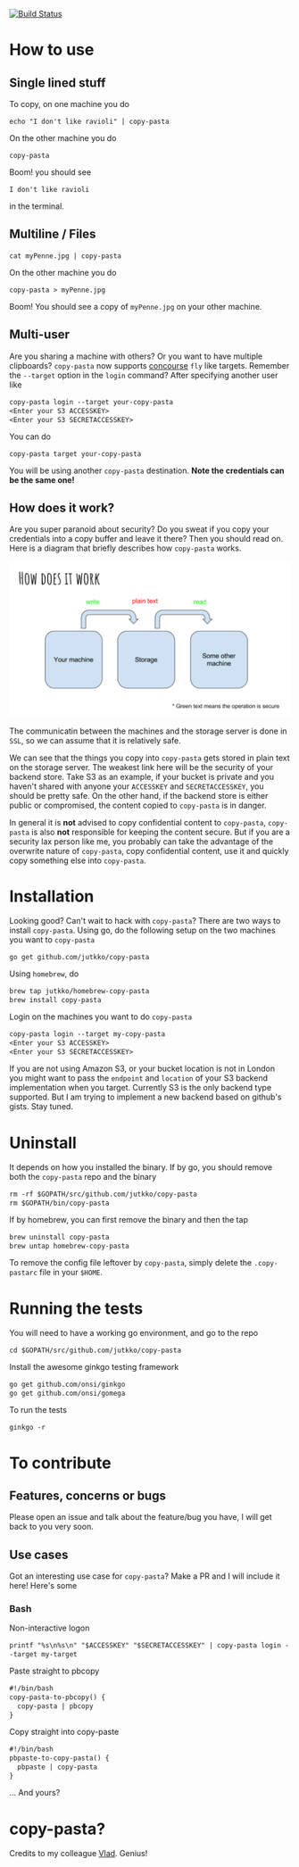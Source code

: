 [![Build Status](https://travis-ci.org/jutkko/copy-pasta.svg?branch=master)](https://travis-ci.org/jutkko/copy-pasta)

# How to use
## Single lined stuff
To copy, on one machine you do

```
echo "I don't like ravioli" | copy-pasta
```

On the other machine you do

```
copy-pasta
```

Boom! you should see

```
I don't like ravioli
```

in the terminal.

## Multiline / Files
```
cat myPenne.jpg | copy-pasta
```

On the other machine you do

```
copy-pasta > myPenne.jpg
```

Boom! You should see a copy of `myPenne.jpg` on your other machine.

## Multi-user
Are you sharing a machine with others? Or you want to have multiple clipboards?
`copy-pasta` now supports [concourse](https://concourse.ci) `fly` like targets.
Remember the `--target` option in the `login` command?  After specifying
another user like

```
copy-pasta login --target your-copy-pasta
<Enter your S3 ACCESSKEY>
<Enter your S3 SECRETACCESSKEY>
```

You can do

```
copy-pasta target your-copy-pasta
```

You will be using another `copy-pasta` destination. **Note the credentials can
be the same one!**

## How does it work?
Are you super paranoid about security? Do you sweat if you copy your
credentials into a copy buffer and leave it there? Then you should read on.
Here is a diagram that briefly describes how `copy-pasta` works.

<img src="/figures/how-it-works.png" width="750">

The communicatin between the machines and the storage server is done in `SSL`,
so we can assume that it is relatively safe.

We can see that the things you copy into `copy-pasta` gets stored in plain text
on the storage server. The weakest link here will be the security of your
backend store. Take S3 as an example, if your bucket is private and you haven't
shared with anyone your `ACCESSKEY` and `SECRETACCESSKEY`, you should be pretty
safe. On the other hand, if the backend store is either public or compromised,
the content copied to `copy-pasta` is in danger.

In general it is **not** advised to copy confidential content to `copy-pasta`,
`copy-pasta` is also **not** responsible for keeping the content secure. But if
you are a security lax person like me, you probably can take the advantage of
the overwrite nature of `copy-pasta`, copy confidential content, use it and
quickly copy something else into `copy-pasta`.

# Installation
Looking good? Can't wait to hack with `copy-pasta`? There are two ways to
install `copy-pasta`. Using go, do the following setup on the two machines you
want to `copy-pasta`

```
go get github.com/jutkko/copy-pasta
```

Using `homebrew`, do

```
brew tap jutkko/homebrew-copy-pasta
brew install copy-pasta
```

Login on the machines you want to do `copy-pasta`

```
copy-pasta login --target my-copy-pasta
<Enter your S3 ACCESSKEY>
<Enter your S3 SECRETACCESSKEY>
```

If you are not using Amazon S3, or your bucket location is  not in London you
might want to pass the `endpoint` and `location` of your S3 backend
implementation when you target. Currently S3 is the only backend type
supported.  But I am trying to implement a new backend based on github's gists.
Stay tuned.

# Uninstall
It depends on how you installed the binary. If by go, you should remove both
the `copy-pasta` repo and the binary

```
rm -rf $GOPATH/src/github.com/jutkko/copy-pasta
rm $GOPATH/bin/copy-pasta
```

If by homebrew, you can first remove the binary and then the tap

```
brew uninstall copy-pasta
brew untap homebrew-copy-pasta
```

To remove the config file leftover by `copy-pasta`, simply delete the
`.copy-pastarc` file in your `$HOME`.

# Running the tests
You will need to have a working go environment, and go to the repo

```
cd $GOPATH/src/github.com/jutkko/copy-pasta
```

Install the awesome ginkgo testing framework

```
go get github.com/onsi/ginkgo
go get github.com/onsi/gomega
```

To run the tests

```
ginkgo -r
```

# To contribute
## Features, concerns or bugs
Please open an issue and talk about the feature/bug you have, I will get back
to you very soon.

## Use cases
Got an interesting use case for `copy-pasta`? Make a PR and I will include it
here! Here's some

### Bash
Non-interactive logon

```
printf "%s\n%s\n" "$ACCESSKEY" "$SECRETACCESSKEY" | copy-pasta login --target my-target
```

Paste straight to pbcopy
```
#!/bin/bash
copy-pasta-to-pbcopy() {
  copy-pasta | pbcopy
}
```

Copy straight into copy-paste

```
#!/bin/bash
pbpaste-to-copy-pasta() {
  pbpaste | copy-pasta
}
```

... And yours?

# copy-pasta?
Credits to my colleague [Vlad](https://github.com/vlad-stoian). Genius!
